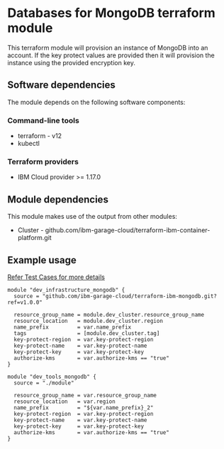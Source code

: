 # Databases for MongoDB terraform module

This terraform module will provision an instance of MongoDB into an account. If the key protect values are provided then it will provision the instance using
the provided encryption key. 

## Software dependencies

The module depends on the following software components:

### Command-line tools

- terraform - v12
- kubectl

### Terraform providers

- IBM Cloud provider >= 1.17.0

## Module dependencies

This module makes use of the output from other modules:

- Cluster - github.com/ibm-garage-cloud/terraform-ibm-container-platform.git

## Example usage

[Refer Test Cases for more details](test/stages/stage2-mongodb.tf)

```hcl-terraform
module "dev_infrastructure_mongodb" {
  source = "github.com/ibm-garage-cloud/terraform-ibm-mongodb.git?ref=v1.0.0"

  resource_group_name = module.dev_cluster.resource_group_name
  resource_location   = module.dev_cluster.region
  name_prefix         = var.name_prefix
  tags                = [module.dev_cluster.tag]
  key-protect-region  = var.key-protect-region
  key-protect-name    = var.key-protect-name
  key-protect-key     = var.key-protect-key
  authorize-kms       = var.authorize-kms == "true"
}

module "dev_tools_mongodb" {
  source = "./module"

  resource_group_name = var.resource_group_name
  resource_location   = var.region
  name_prefix         = "${var.name_prefix}_2"
  key-protect-region  = var.key-protect-region
  key-protect-name    = var.key-protect-name
  key-protect-key     = var.key-protect-key
  authorize-kms       = var.authorize-kms == "true"
}

```
##